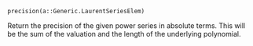 ```
precision(a::Generic.LaurentSeriesElem)
```

Return the precision of the given power series in absolute terms. This will be the sum of the valuation and the length of the underlying polynomial.
